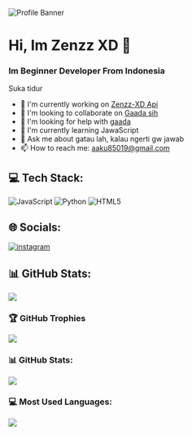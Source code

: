 ![Profile Banner](https://files.catbox.moe/gwdynq.jpg)

# Hi, Im Zenzz XD 👏
### Im Beginner Developer From Indonesia

Suka tidur

- 🔭 I'm currently working on [Zenzz-XD Api](https://zenz.biz.id)
- 👯 I'm looking to collaborate on [Gaada sih](gaada)
- 🤝 I'm looking for help with [gaada](gaada)
- 🌱 I'm currently learning JawaScript
- 💬 Ask me about gatau lah, kalau ngerti gw jawab
- 📫 How to reach me: aaku85019@gmail.com

## 💻 Tech Stack:
![JavaScript](https://img.shields.io/badge/JavaScript-F7DF1E?style=for-the-badge&logo=javascript&logoColor=white) ![Python](https://img.shields.io/badge/Python-3776AB?style=for-the-badge&logo=python&logoColor=white) ![HTML5](https://img.shields.io/badge/HTML5-E34F26?style=for-the-badge&logo=html5&logoColor=white)

## 🌐 Socials:
[![instagram](https://img.shields.io/badge/instagram-@zenzxdd-E4405F?style=for-the-badge&logo=instagram&logoColor=white)](https://instagram.com/@zenzxdd)

## 📊 GitHub Stats:
![](https://komarev.com/ghpvc/?username=yourusername&label=Profile%20views&color=0e75b6&style=flat)

### 🏆 GitHub Trophies
![](https://github-profile-trophy.vercel.app/?username=zennzzofficial)

### 📊 GitHub Stats:
![](https://github-readme-stats.vercel.app/api?username=yourusername&show_icons=true&theme=onedark)

### 💻 Most Used Languages:
![](https://github-readme-stats.vercel.app/api/top-langs/?username=yourusername&layout=compact&theme=onedark)
